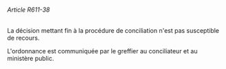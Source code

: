 ###### Article R611-38

La décision mettant fin à la procédure de conciliation n'est pas susceptible de recours.

L'ordonnance est communiquée par le greffier au conciliateur et au ministère public.


